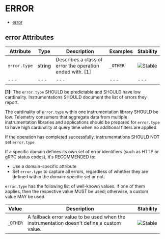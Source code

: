 
<!--- Hugo front matter used to generate the website version of this page:
--->

# ERROR

- [error](#error)


## error Attributes

| Attribute  | Type | Description  | Examples  | Stability |
|---|---|---|---|---|
| `error.type` | string | Describes a class of error the operation ended with. [1] | `_OTHER` | ![Stable](https://img.shields.io/badge/-stable-lightgreen) |
|---|---|---|---|---|

**[1]:** The `error.type` SHOULD be predictable and SHOULD have low cardinality.
Instrumentations SHOULD document the list of errors they report.

The cardinality of `error.type` within one instrumentation library SHOULD be low.
Telemetry consumers that aggregate data from multiple instrumentation libraries and applications
should be prepared for `error.type` to have high cardinality at query time when no
additional filters are applied.

If the operation has completed successfully, instrumentations SHOULD NOT set `error.type`.

If a specific domain defines its own set of error identifiers (such as HTTP or gRPC status codes),
it's RECOMMENDED to:

* Use a domain-specific attribute
* Set `error.type` to capture all errors, regardless of whether they are defined within the domain-specific set or not.


`error.type` has the following list of well-known values. If one of them applies, then the respective value MUST be used; otherwise, a custom value MAY be used.

| Value  | Description | Stability |
|---|---|---|
| `_OTHER` | A fallback error value to be used when the instrumentation doesn't define a custom value. |  ![Stable](https://img.shields.io/badge/-stable-lightgreen) |

